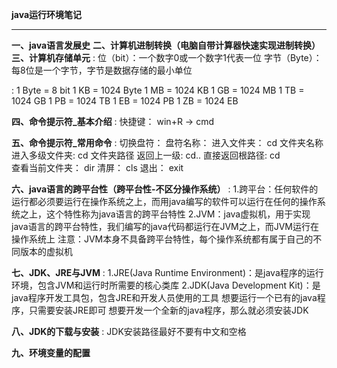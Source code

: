**java运行环境笔记**  


----------


**一、java语言发展史**
**二、计算机进制转换（电脑自带计算器快速实现进制转换）**
**三、计算机存储单元**
:    位（bit）：一个数字0或一个数字1代表一位
字节（Byte）：每8位是一个字节，字节是数据存储的最小单位

:    1 Byte = 8 bit
1 KB = 1024 Byte
1 MB = 1024 KB
1 GB = 1024 MB
1 TB = 1024 GB
1 PB = 1024 TB
1 EB = 1024 PB
1 ZB = 1024 EB
    
**四、命令提示符_基本介绍**
:    快捷键：    win+R -> cmd

**五、命令提示符_常用命令**
:    切换盘符：       盘符名称：
进入文件夹：     cd 文件夹名称
进入多级文件夹:  cd 文件夹路径
返回上一级:      cd..
直接返回根路径:  cd\
查看当前文件夹： dir
清屏：          cls
退出：          exit

**六、java语言的跨平台性（跨平台性-不区分操作系统）**
:    1.跨平台：任何软件的运行都必须要运行在操作系统之上，而用java编写的软件可以运行在任何的操作系统之上，这个特性称为java语言的跨平台特性
    2.JVM：java虚拟机，用于实现java语言的跨平台特性，我们编写的java代码都运行在JVM之上，而JVM运行在操作系统上
    注意：JVM本身不具备跨平台特性，每个操作系统都有属于自己的不同版本的虚拟机
    
**七、JDK、JRE与JVM**
:    1.JRE(Java Runtime Environment)：是java程序的运行环境，包含JVM和运行时所需要的核心类库
2.JDK(Java Development Kit)：是java程序开发工具包，包含JRE和开发人员使用的工具
想要运行一个已有的java程序，只需要安装JRE即可
想要开发一个全新的java程序，那么就必须安装JDK
    
**八、JDK的下载与安装**
:    JDK安装路径最好不要有中文和空格

**九、环境变量的配置**
    

    


